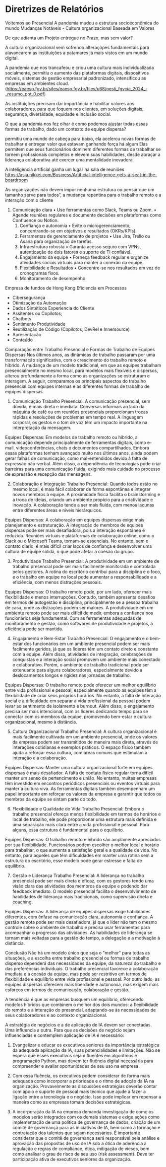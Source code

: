 # Diretrizes de Relatórios

Voltemos ao Presencial
A pandemia mudou a estrutura socioeconômica do mundo
Mudanças Notáveis - Cultura organizacional Baseada em Valores


De que adianta um Projeto entregue no Prazo, mas sem valor?

A cultura organizacional vem sofrendo alteraçõpes fundamentais para alavancarem as instituições a patamares já mais vistos em um mundo digital.

A pandemia que nos trancafeou e criou uma cultura mais individualizada socialmente, permitiu o aumento das plataformas digitais, dispositivos móveis, sistemas de gestão empresarial padronizado, intensificou as empresas em ambientes cloud. (https://eaesp.fgv.br/sites/eaesp.fgv.br/files/u68/pesti_fgvcia_2024_-_resumo_ppt_0.pdf)

As instituições precisam dar importância e habilitar valores aos colaboradores, para que foquem nos clientes, em soluções digitais, segurança, diversidade, equidade e inclusão social.


O que a pandemia nos fez olhar é como podemos ajustar todas essas formas de trabalho, dado um contexto de equipe dispersa?

 permitiu uma mundo de cabeça para baixo, ela acelerou novas formas de trabalhar e entregar valor que estavam ganhando
força há algum 
Elas permitem que seus funcionários dominem diferentes formas de trabalhar se tornem profissionais completos
e elevem suas habilidades, desde abraçar a liderança colaborativa até exercer uma mentalidade inovadora.

A inteligência artificial ganha um lugar na sala de reuniões
https://asia.nikkei.com/Business/Artificial-intelligence-gets-a-seat-in-the-boardroom

As organizações não devem impor nenhuma estrutura ou pensar que um tamanho serve para todos”, a mudança repentina para o trabalho remoto e a interação com o cliente 
1. Comunicação clara
	• Use ferramentas como Slack, Teams ou Zoom.
	• Agende reuniões regulares e documente decisões em plataformas como Confluence ou Notion.
	1. Confiança e autonomia
	• Evite o microgerenciamento, concentrando-se em objetivos e resultados (OKRs/KPIs).
	2. Ferramentas de gerenciamento de projetos
	• Use Jira, Trello ou Asana para organização de tarefas.
	3. Infraestrutura robusta
	• Garanta acesso seguro com VPNs, autenticação de dois fatores e suporte de TI confiável.
	4. Engajamento da equipe
	• Forneça feedback regular e organize atividades sociais virtuais para manter a conexão da equipe.
	5. Flexibilidade e Resultados
	• Concentre-se nos resultados em vez de cronogramas fixos.
	6. Monitoramento de desempenho

Empresa de fundos de Hong Kong 
Eficiencia em Processos
- Cibersegurança
- Otimização da Automação
- Dados Sintéticos
Experiencia do Cliente
- Assitentes ou Copilotos;
- Chatbots
- Sentimento
Produtividade
- Reutilização de Código (Copilotos, DevRel e Innersource)
- Apresentação
- Conteúdo


Comparação entre Trabalho Presencial e Formas de Trabalho de Equipes Dispersas
Nos últimos anos, as dinâmicas de trabalho passaram por uma transformação significativa, com o crescimento do trabalho remoto e híbrido. A mudança de um modelo tradicional, em que as equipes trabalham presencialmente no mesmo local, para modelos mais flexíveis e dispersos, alterou profundamente a forma como as organizações se estruturam e interagem. A seguir, comparamos os principais aspectos do trabalho presencial com equipes internas e as diferentes formas de trabalho de equipes dispersas.

1. Comunicação
Trabalho Presencial: A comunicação presencial, sem dúvida, é mais direta e imediata. Conversas informais ao lado da máquina de café ou em reuniões presenciais proporcionam trocas rápidas e resoluções de problemas em tempo real. A linguagem corporal, os gestos e o tom de voz têm um impacto importante na interpretação da mensagem.

Equipes Dispersas: Em modelos de trabalho remoto ou híbrido, a comunicação depende principalmente de ferramentas digitais, como e-mail, videoconferências, chats e documentos compartilhados. Embora essas plataformas tenham avançado muito nos últimos anos, ainda podem gerar falhas de comunicação, como mal-entendidos devido à falta de expressão não-verbal. Além disso, a dependência de tecnologias pode criar barreiras para uma comunicação fluída, exigindo mais cuidado no processo de expressão e recepção das mensagens.

2. Colaboração e Integração
Trabalho Presencial: Quando todos estão no mesmo local, é mais fácil colaborar de forma espontânea e integrar novos membros à equipe. A proximidade física facilita o brainstorming e a troca de ideias, criando um ambiente propício para a criatividade e inovação. A colaboração tende a ser mais fluida, com menos lacunas entre diferentes áreas e níveis hierárquicos.

Equipes Dispersas: A colaboração em equipes dispersas exige mais planejamento e estruturação. A integração de membros de equipes dispersas pode ser mais desafiadora, pois a interação espontânea é reduzida. Reuniões virtuais e plataformas de colaboração online, como o Slack ou o Microsoft Teams, tornam-se essenciais. No entanto, sem o contato diário, é mais difícil criar laços de confiança e desenvolver uma cultura de equipe sólida, o que pode afetar a coesão do grupo.

3. Produtividade
Trabalho Presencial: A produtividade em um ambiente de trabalho presencial pode ser mais facilmente monitorada e controlada pelos gestores. A rotina do escritório contribui para a disciplina e o foco, e o trabalho em equipe no local pode aumentar a responsabilidade e a eficiência, com menos distrações pessoais.

Equipes Dispersas: O trabalho remoto pode, por um lado, oferecer mais flexibilidade e menos interrupções. Contudo, também apresenta desafios em termos de autogestão e disciplina, principalmente se a pessoa trabalha de casa, onde as distrações podem ser maiores. A produtividade em um ambiente remoto pode ser mais difícil de medir, embora a confiança nos funcionários seja fundamental. Com as ferramentas adequadas de monitoramento e gestão, como softwares de produtividade e projetos, a eficiência pode ser mantida.

4. Engajamento e Bem-Estar
Trabalho Presencial: O engajamento e o bem-estar dos funcionários em um ambiente presencial podem ser mais facilmente geridos, já que os líderes têm um contato direto e constante com a equipe. Além disso, atividades de integração, celebrações de conquistas e a interação social promovem um ambiente mais conectado e colaborativo. Porém, o ambiente de trabalho tradicional pode ser extenuante para alguns colaboradores, especialmente devido a deslocamentos longos e rigidez nas jornadas de trabalho.

Equipes Dispersas: O trabalho remoto pode oferecer um melhor equilíbrio entre vida profissional e pessoal, especialmente quando as equipes têm a flexibilidade de criar seus próprios horários. No entanto, a falta de interação social e a dificuldade em separar a vida profissional da pessoal podem levar ao sentimento de isolamento e burnout. Além disso, o engajamento precisa ser mais intencional, com os líderes dedicando tempo para se conectar com os membros da equipe, promovendo bem-estar e cultura organizacional, mesmo à distância.

5. Cultura Organizacional
Trabalho Presencial: A cultura organizacional é mais facilmente cultivada em um ambiente presencial, onde os valores da empresa podem ser transmitidos de maneira mais direta, através de interações cotidianas e exemplos práticos. O espaço físico também ajuda a reforçar essa cultura, com áreas comuns que estimulam a interação e a colaboração.

Equipes Dispersas: Manter uma cultura organizacional forte em equipes dispersas é mais desafiador. A falta de contato físico regular torna difícil manter um senso de pertencimento e união. No entanto, muitas empresas têm investido em encontros periódicos presenciais ou eventos virtuais para manter a cultura viva. As ferramentas digitais também desempenham um papel importante em reforçar os valores da empresa e garantir que todos os membros da equipe se sintam parte do todo.

6. Flexibilidade e Qualidade de Vida
Trabalho Presencial: Embora o trabalho presencial ofereça menos flexibilidade em termos de horários e local de trabalho, ele pode proporcionar uma estrutura mais definida e uma separação mais clara entre a vida profissional e pessoal. Para alguns, essa estrutura é fundamental para o equilíbrio.

Equipes Dispersas: O trabalho remoto e híbrido são amplamente apreciados por sua flexibilidade. Funcionários podem escolher o melhor local e horário para trabalhar, o que aumenta a satisfação geral e a qualidade de vida. No entanto, para aqueles que têm dificuldades em manter uma rotina sem a estrutura do escritório, esse modelo pode gerar estresse e falta de equilíbrio.

7. Gestão e Liderança
Trabalho Presencial: A liderança no trabalho presencial pode ser mais direta e eficaz, com os gestores tendo uma visão clara das atividades dos membros da equipe e podendo dar feedback imediato. O modelo presencial facilita o desenvolvimento de habilidades de liderança mais tradicionais, como supervisão direta e coaching.

Equipes Dispersas: A liderança de equipes dispersas exige habilidades diferentes, com ênfase na comunicação clara, autonomia e confiança. A gestão remota pode ser mais desafiadora, já que o líder não tem o mesmo controle sobre o ambiente de trabalho e precisa usar ferramentas para acompanhar o progresso das atividades. As habilidades de liderança se tornam mais voltadas para a gestão do tempo, a delegação e a motivação à distância.

Conclusão
Não há um modelo único que seja o "melhor" para todas as situações, e a escolha entre trabalho presencial ou formas de trabalho disperso dependerá das necessidades da equipe, da natureza do trabalho e das preferências individuais. O trabalho presencial favorece a colaboração imediata e a coesão da equipe, mas pode ser restritivo em termos de flexibilidade e equilíbrio entre vida profissional e pessoal. Por outro lado, as equipes dispersas oferecem mais liberdade e autonomia, mas exigem mais esforços em termos de comunicação, colaboração e gestão.

A tendência é que as empresas busquem um equilíbrio, oferecendo modelos híbridos que combinem o melhor dos dois mundos: a flexibilidade do remoto e a interação do presencial, adaptando-se às necessidades de seus colaboradores e ao contexto organizacional.


A estratégia de negócios e a de aplicação de IA devem ser conectadas. Uma influencia a outra. Para que as decisões de negócio sejam influenciadas e contemplem aplicação de IA é necessário:

1. Evangelizar e educar os executivos seniores da importância estratégica da adequada aplicação da IA, suas potencialidades e limitações. Não se espera que esses executivos sejam fluentes em algoritmos e programação Python, mas devem ter fluência digital necessária para compreender e avaliar oportunidades de seu uso na empresa.

2. Com essa fluência, os executivos podem considerar de forma mais adequada como incorporar a prioridade e o ritmo de adoção da IA na organização. Provavelmente as discussões estratégias deverão contar com apoio e suporte de pessoal mais técnico que ajude a fazer a ligação entre a tecnologia e o negócio. Isso pode implicar em repensar a maneira como as empresas tomam decisões estratégicas.

3. A incorporação da IA na empresa demanda investigação de como os modelos serão integrados com os demais sistemas e exige ações como implementação de uma política de governança de dados, criação de um comitê de governança para as iniciativas de IA, bem como a formação e contratação dos talentos que sejam necessários. É importante considerar que o comitê de governança será responsável pela análise e aprovação das propostas de uso de IA sob a ótica de aderência à regulação e regras de compliance, ética, mitigação de vieses, bem como analisar o grau de risco de seu uso (risk assessment). Deve ter participação ativa de executivos seniores da organização.
